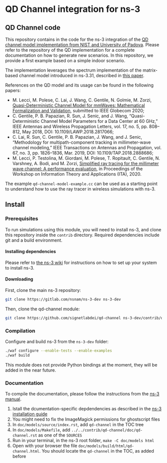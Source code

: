 QD Channel integration for ns-3
================================

## QD Channel code
This repository contains in the code for the ns-3 integration of the [QD channel model implementation from NIST and University of Padova](https://github.com/signetlabdei/qd-realization). Please refer to the repository of the QD implementation for a complete documentation on how to generate new scenarios. In this repository, we provide a first example based on a simple indoor scenario.

The implementation leverages the spectrum implementation of the matrix-based channel model introduced in ns-3.31, described in [this paper](https://arxiv.org/pdf/2002.09341).

References on the QD model and its usage can be found in the following papers:
- M. Lecci, M. Polese, C. Lai, J. Wang, C. Gentile, N. Golmie, M. Zorzi, [Quasi-Deterministic Channel Model for mmWaves: Mathematical Formalization and Validation](https://arxiv.org/abs/2006.01235 "qd paper"), submitted to IEEE Globecom 2020;
- C. Gentile, P. B. Papazian, R. Sun, J. Senic, and J. Wang, “Quasi- Deterministic Channel Model Parameters for a Data Center at 60 GHz,” IEEE Antennas and Wireless Propagation Letters, vol. 17, no. 5, pp. 808–812, May 2018, DOI: 10.1109/LAWP.2018.2817066;
- C. Lai, R. Sun, C. Gentile, P. B. Papazian, J. Wang, and J. Senic, “Methodology for multipath-component tracking in millimeter-wave channel modeling,” IEEE Transactions on Antennas and Propagation, vol. 67, no. 3, pp. 1826–1836, Mar. 2019, DOI: 10.1109/TAP.2018.2888686;
- M. Lecci, P. Testolina, M. Giordani, M. Polese, T. Ropitault, C. Gentile, N. Varshney, A. Bodi, and M. Zorzi, [Simplified ray tracing for the millimeter wave channel: A performance evaluation](https://arxiv.org/abs/2002.09179), in Proceedings of the Workshop on Information Theory and Applications (ITA), 2020.

The example `qd-channel-model-example.cc` can be used as a starting point to understand how to use the ray tracer in wireless simulations with ns-3.

## Install

### Prerequisites ###

To run simulations using this module, you will need to install ns-3, and clone
this repository inside the `contrib` directory. 
Required dependencies include git and a build environment.

#### Installing dependencies ####

Please refer to [the ns-3 wiki](https://www.nsnam.org/wiki/Installation) for instructions on how to set up your system to install ns-3.

#### Downloading #####

First, clone the main ns-3 repository:

```bash
git clone https://gitlab.com/nsnam/ns-3-dev ns-3-dev
```

Then, clone the qd-channel module:
```bash
git clone https://github.com/signetlabdei/qd-channel ns-3-dev/contrib/qd-channel
```

### Compilation ###

Configure and build ns-3 from the `ns-3-dev` folder:

```bash
./waf configure --enable-tests --enable-examples
./waf build
```

This module does not provide Python bindings at the moment, they will be added in the near future.

### Documentation ###

To compile the documentation, please follow the instructions from the [ns-3 manual](https://www.nsnam.org/docs/manual/html/documentation.html).

1. Istall the dcumentation-specific depdendencies as described in the [ns-3 installation guide](https://www.nsnam.org/wiki/Installation)
1. You might need to fix the ImageMagick permissions for ghostscript files
1. In `doc/models/source/index.rst`, add `qd-channel` in the TOC tree
1. In `doc/models/Makefile`, add `../../contrib/qd-channel/doc/qd-channel.rst` as one of the `SOURCES`
1. Run in your terminal, in the ns-3 root folder, `make -C doc/models html`
1. Open with your browser the file `doc/models/build/html/qd-channel.html`. You should locate the `qd-channel` in the TOC, as added before
